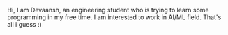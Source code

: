 Hi, I am Devaansh, an engineering student who is trying to learn some programming in my free time.
I am interested to work in AI/ML field.
That's all i guess :)





<!---
dArccc/dArccc is a ✨ special ✨ repository because its `README.md` (this file) appears on your GitHub profile.
You can click the Preview link to take a look at your changes.
--->
